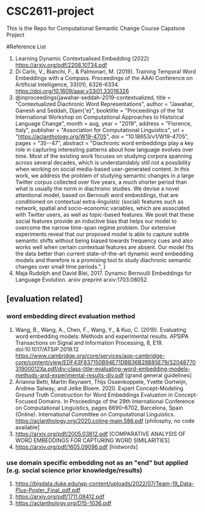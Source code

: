 # CSC2611-project
This is the Repo for Computational Semantic Change Course Capstone Prpject

#Reference List

1. Learning Dynamic Contextualised Embedding (2022) https://arxiv.org/pdf/2208.10734.pdf 
2. Di Carlo, V., Bianchi, F., & Palmonari, M. (2019). Training Temporal Word Embeddings with a Compass. Proceedings of the AAAI Conference on Artificial Intelligence, 33(01), 6326-6334. https://doi.org/10.1609/aaai.v33i01.33016326 
3. @inproceedings{jawahar-seddah-2019-contextualized,
    title = "Contextualized Diachronic Word Representations",
    author = "Jawahar, Ganesh  and
      Seddah, Djam{\'e}",
    booktitle = "Proceedings of the 1st International Workshop on Computational Approaches to Historical Language Change",
    month = aug,
    year = "2019",
    address = "Florence, Italy",
    publisher = "Association for Computational Linguistics",
    url = "https://aclanthology.org/W19-4705",
    doi = "10.18653/v1/W19-4705",
    pages = "35--47",
    abstract = "Diachronic word embeddings play a key role in capturing interesting patterns about how language evolves over time. Most of the existing work focuses on studying corpora spanning across several decades, which is understandably still not a possibility when working on social media-based user-generated content. In this work, we address the problem of studying semantic changes in a large Twitter corpus collected over five years, a much shorter period than what is usually the norm in diachronic studies. We devise a novel attentional model, based on Bernoulli word embeddings, that are conditioned on contextual extra-linguistic (social) features such as network, spatial and socio-economic variables, which are associated with Twitter users, as well as topic-based features. We posit that these social features provide an inductive bias that helps our model to overcome the narrow time-span regime problem. Our extensive experiments reveal that our proposed model is able to capture subtle semantic shifts without being biased towards frequency cues and also works well when certain contextual features are absent. Our model fits the data better than current state-of-the-art dynamic word embedding models and therefore is a promising tool to study diachronic semantic changes over small time periods.",
}
4. Maja Rudolph and David Blei, 2017. Dynamic Bernoulli Embeddings for Language Evolution. arxiv preprint arxiv:1703.08052.
## [evaluation related]
### word embedding direct evaluation method
1. Wang, B., Wang, A., Chen, F., Wang, Y., & Kuo, C. (2019). Evaluating word embedding models: Methods and experimental results. APSIPA Transactions on Signal and Information Processing, 8, E19. doi:10.1017/ATSIP.2019.12 https://www.cambridge.org/core/services/aop-cambridge-core/content/view/EDF43F837150B94E71DBB36B28B85E79/S204877031900012Xa.pdf/div-class-title-evaluating-word-embedding-models-methods-and-experimental-results-div.pdf [grand general guidelines]
2. Arianna Betti, Martin Reynaert, Thijs Ossenkoppele, Yvette Oortwijn, Andrew Salway, and Jelke Bloem. 2020. Expert Concept-Modeling Ground Truth Construction for Word Embeddings Evaluation in Concept-Focused Domains. In Proceedings of the 28th International Conference on Computational Linguistics, pages 6690–6702, Barcelona, Spain (Online). International Committee on Computational Linguistics. https://aclanthology.org/2020.coling-main.586.pdf [philosphy, no code available]
3. https://arxiv.org/pdf/2005.03812.pdf [COMPARATIVE ANALYSIS OF WORD EMBEDDINGS FOR CAPTURING WORD SIMILARITIES]
4. https://arxiv.org/pdf/1605.09096.pdf [histwords]
### use domain specific embedding not as an "end" but applied (e.g. social science prior knowledge/results)
1. https://bigdata.duke.edu/wp-content/uploads/2022/07/Team-19_Data-Plus-Poster_Final_pdf.pdf
2. https://arxiv.org/pdf/1711.08412.pdf
3. https://aclanthology.org/D15-1036.pdf

